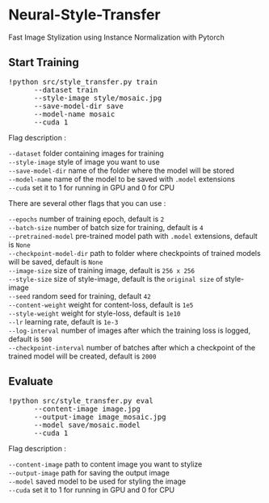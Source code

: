 # Neural-Style-Transfer
Fast Image Stylization using Instance Normalization with Pytorch

## Start Training
<pre>
!python src/style_transfer.py train 
      --dataset train 
      --style-image style/mosaic.jpg 
      --save-model-dir save 
      --model-name mosaic 
      --cuda 1
</pre>

Flag description :  

`--dataset` folder containing images for training  
`--style-image` style of image you want to use  
`--save-model-dir` name of the folder where the model will be stored  
`--model-name` name of the model to be saved with `.model` extensions  
`--cuda` set it to 1 for running in GPU and 0 for CPU  

There are several other flags that you can use :

`--epochs` number of training epoch, default is `2`  
`--batch-size` number of batch size for training, default is `4`  
`--pretrained-model` pre-trained model path with `.model` extensions, default is `None`  
`--checkpoint-model-dir` path to folder where checkpoints of trained models will be saved, default is `None`  
`--image-size` size of training image, default is `256 x 256`  
`--style-size` size of style-image, default is the `original size` of style-image  
`--seed` random seed for training, default `42`  
`--content-weight` weight for content-loss, default is `1e5`  
`--style-weight` weight for style-loss, default is `1e10`  
`--lr` learning rate, default is `1e-3`  
`--log-interval` number of images after which the training loss is logged, default is `500`  
`--checkpoint-interval` number of batches after which a checkpoint of the trained model will be created, default is `2000`  

## Evaluate
<pre>
!python src/style_transfer.py eval 
      --content-image image.jpg 
      --output-image image_mosaic.jpg
      --model save/mosaic.model 
      --cuda 1
</pre>

Flag description :

`--content-image` path to content image you want to stylize  
`--output-image` path for saving the output image  
`--model` saved model to be used for styling the image  
`--cuda` set it to 1 for running in GPU and 0 for CPU

